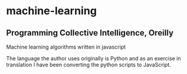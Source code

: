 # machine-learning

## Programming Collective Intelligence, Oreilly

Machine learning algorithms written in javascript

The language the author uses originally is Python and as an exercise in 
translation I have been converting the python scripts to JavaScript.



